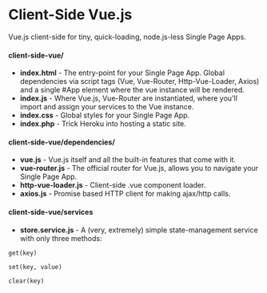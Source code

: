 # Client-Side Vue.js
Vue.js client-side for tiny, quick-loading, node.js-less Single Page Apps.

#### client-side-vue/
* **index.html** - The entry-point for your Single Page App. Global dependencies via script tags (Vue, Vue-Router, Http-Vue-Loader, Axios) and a single #App element where the vue instance will be rendered.
* **index.js** - Where Vue.js, Vue-Router are instantiated, where you'll import and assign your services to the Vue instance.
* **index.css** - Global styles for your Single Page App.
* **index.php** - Trick Heroku into hosting a static site.

#### client-side-vue/dependencies/
* **vue.js** - Vue.js itself and all the built-in features that come with it.
* **vue-router.js** - The official router for Vue.js, allows you to navigate your Single Page App. 
* **http-vue-loader.js** - Client-side .vue component loader.
* **axios.js** - Promise based HTTP client for making ajax/http calls.

#### client-side-vue/services
* **store.service.js** - A (very, extremely) simple state-management service with only three methods: 

`get(key)` 

`set(key, value)`

`clear(key)`
